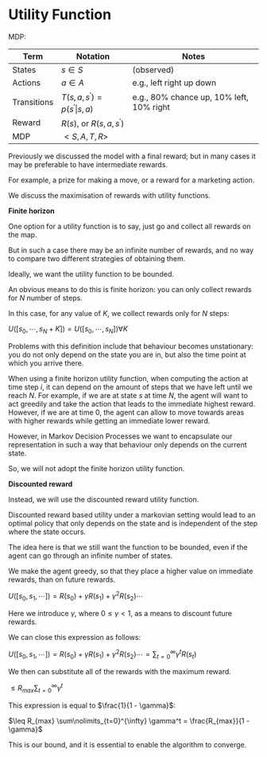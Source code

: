 # Utility Function

MDP:

| Term        | Notation                                   | Notes                                    |
| ----------- | ------------------------------------------ | ---------------------------------------- |
| States      | $s ∈ S$                                    | (observed)                               |
| Actions     | $a ∈ A$                                    | e.g., left right up down                 |
| Transitions | $T(s,a,s^{\prime}) = p(s^{\prime} \| s,a)$ | e.g., 80% chance up, 10% left, 10% right |
| Reward      | $R(s)$, or $R(s,a,s^{\prime})$             |                                          |
| MDP         | $\lt S,A,T,R \gt$                          |                                          |

Previously we discussed the model with a final reward; but in many cases it may be preferable to have intermediate rewards.

For example, a prize for making a move, or a reward for a marketing action.

We discuss the maximisation of rewards with utility functions.

**Finite horizon**

One option for a utility function is to say, just go and collect all rewards on the map.

But in such a case there may be an infinite number of rewards, and no way to compare two different strategies of obtaining them.

Ideally, we want the utility function to be bounded.

An obvious means to do this is finite horizon: you can only collect rewards for $N$ number of steps.

In this case, for any value of $K$, we collect rewards only for $N$ steps:

$U([s_0, ⋯, s_N + K]) = U([s_0, ⋯, s_N]) ∀ K$

Problems with this definition include that behaviour becomes unstationary: you do not only depend on the state you are in, but also the time point at which you arrive there.

When using a finite horizon utility function, when computing the action at time step $i$, it can depend on the amount of steps that we have left until we reach $N$. For example, if we are at state $s$ at time $N$, the agent will want to act greedily and take the action that leads to the immediate highest reward. However, if we are at time $0$, the agent can allow to move towards areas with higher rewards while getting an immediate lower reward.

However, in Markov Decision Processes we want to encapsulate our representation in such a way that behaviour only depends on the current state.

So, we will not adopt the finite horizon utility function.

**Discounted reward**

Instead, we will use the discounted reward utility function.

Discounted reward based utility under a markovian setting would lead to an optimal policy that only depends on the state and is independent of the step where the state occurs.

The idea here is that we still want the function to be bounded, even if the agent can go through an infinite number of states.

We make the agent greedy, so that they place a higher value on immediate rewards, than on future rewards.

$U([s_0, s_1, ⋯]) = R(s_0) + \gamma R(s_1) + \gamma^2 R(s_2) ⋯$

Here we introduce $\gamma$, where $0 \leq \gamma \lt 1$, as a means to discount future rewards.

We can close this expression as follows:

$U([s_0, s_1, ⋯]) = R(s_0) + \gamma R(s_1) + \gamma^2 R(s_2) ⋯ = \sum\nolimits_{t=0}^{\infty} \gamma^t R(s_t)$

We then can substitute all of the rewards with the maximum reward.

$\leq R_{max} \sum\nolimits_{t=0}^{\infty} \gamma^t$

This expression is equal to $\frac{1}{1 - \gamma}$:

$\leq R_{max} \sum\nolimits_{t=0}^{\infty} \gamma^t = \frac{R_{max}}{1 - \gamma}$

This is our bound, and it is essential to enable the algorithm to converge.
